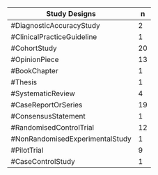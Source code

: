 |Study Designs | n |
|---|---|
|#DiagnosticAccuracyStudy 	|2|
|#ClinicalPracticeGuideline	|1|
|#CohortStudy	|20|
|#OpinionPiece	|13|
|#BookChapter	|1|
|#Thesis	|1|
|#SystematicReview	|4|
|#CaseReportOrSeries	|19|
|#ConsensusStatement	|1|
|#RandomisedControlTrial	|12|
|#NonRandomisedExperimentalStudy	|1|
|#PilotTrial	|9|
|#CaseControlStudy	|1|


